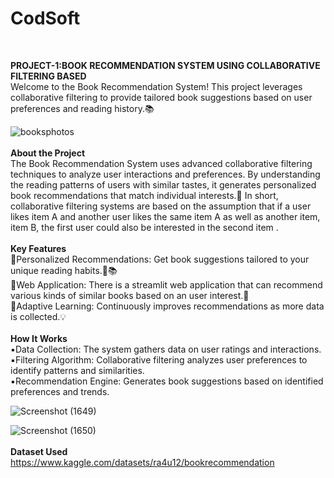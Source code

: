 # **CodSoft**
<br>

**PROJECT-1:BOOK RECOMMENDATION SYSTEM USING COLLABORATIVE FILTERING BASED**
<br>
Welcome to the Book Recommendation System! This project leverages collaborative filtering to provide tailored book suggestions based on user preferences and reading history.📚
<br>

![booksphotos](https://github.com/user-attachments/assets/c5e47dff-9d7b-4b8b-aff1-3472f81dbd71)
<br>
<br>
**About the Project**
<br>
The Book Recommendation System uses advanced collaborative filtering techniques to analyze user interactions and preferences. By understanding the reading patterns of users with similar tastes, it generates personalized book recommendations that match individual interests.🚀
In short, collaborative filtering systems are based on the assumption that if a user likes item A and another user likes the same item A as well as another item, item B, the first user could also be interested in the second item .
<br>
<br>
**Key Features**
<br>
🔹Personalized Recommendations: Get book suggestions tailored to your unique reading habits.📖📚
<br>
🔹Web Application: There is a streamlit web application that can recommend various kinds of similar books based on an user interest.📱
<br>
🔹Adaptive Learning: Continuously improves recommendations as more data is collected.💡
<br>
<br>
**How It Works**
<br>
▪️Data Collection: The system gathers data on user ratings and interactions.
<br>
▪️Filtering Algorithm: Collaborative filtering analyzes user preferences to identify patterns and similarities.
<br>
▪️Recommendation Engine: Generates book suggestions based on identified preferences and trends.
<br>

![Screenshot (1649)](https://github.com/user-attachments/assets/7d2293f7-25f9-4207-9ac5-9f28d153eed7)


![Screenshot (1650)](https://github.com/user-attachments/assets/524042ab-1ec2-4a56-a04f-9d7ec8fab194)
<br>
<br>
**Dataset Used**
<br>
https://www.kaggle.com/datasets/ra4u12/bookrecommendation


